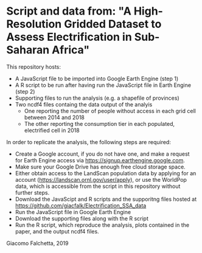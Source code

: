 # Script and data from: "A High-Resolution Gridded Dataset to Assess Electrification in Sub-Saharan Africa"

This repository hosts:

 - A JavaScript file to be imported into Google Earth Engine (step 1)
 - A R script to be run after having run the JavaScript file in Earth Engine (step 2)
 - Supporting files to run the analysis (e.g. a shapefile of provinces)
 - Two ncdf4 files containg the data output of the analyis
      - One reporting the number of people without access in each grid cell between 2014 and 2018
      - The other reporting the consumption tier in each populated, electrified cell in 2018
      
 In order to replicate the analysis, the following steps are required:
 
- Create a Google account, if you do not have one, and make a request for Earth Engine access via https://signup.earthengine.google.com.
- Make sure your Google Drive has enough free cloud storage space.
- Either obtain access to the LandScan population data by applying for an account (https://landscan.ornl.gov/user/apply), or use the WorldPop data, which is accessible from the script in this repository without further steps.
- Download the JavaScipt and R scripts and the supporitng files hosted at https://github.com/giacfalk/Electrification_SSA_data
- Run the JavaScript file in Google Earth Engine
- Download the supporting files along with the R script
- Run the R script, which reproduce the analysis, plots contained in the paper, and the output ncdf4 files.

Giacomo Falchetta, 2019

